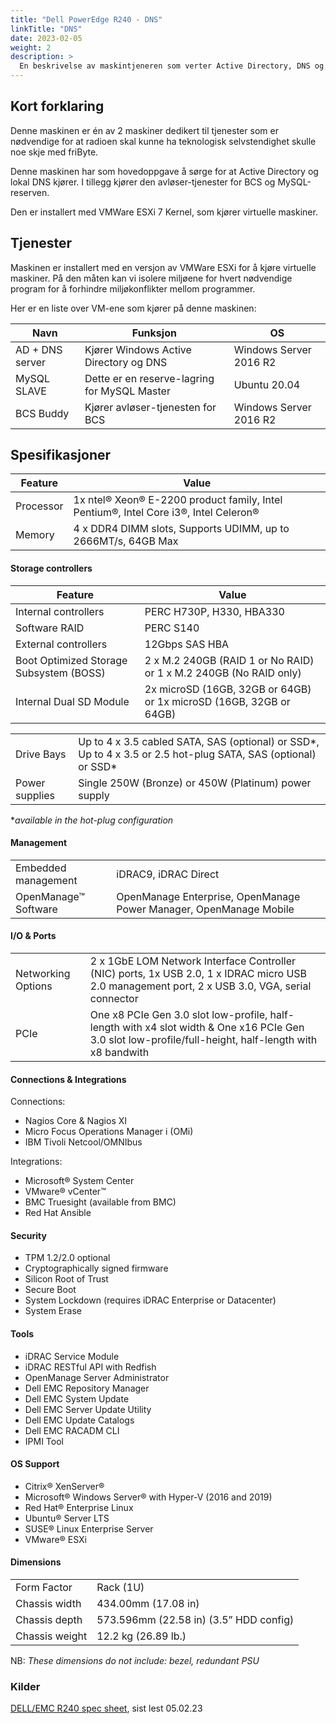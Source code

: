 ```yaml
---
title: "Dell PowerEdge R240 - DNS"
linkTitle: "DNS"
date: 2023-02-05
weight: 2
description: >
  En beskrivelse av maskintjeneren som verter Active Directory, DNS og Buddy-BCS.
---
```


## Kort forklaring

Denne maskinen er én av 2 maskiner dedikert til tjenester som er nødvendige for at radioen skal kunne ha teknologisk selvstendighet skulle noe skje med friByte.

Denne maskinen har som hovedoppgave å sørge for at Active Directory og lokal DNS kjører. I tillegg kjører den avløser-tjenester for BCS og MySQL-reserven.

Den er installert med VMWare ESXi 7 Kernel, som kjører virtuelle maskiner. 

## Tjenester

Maskinen er installert med en versjon av VMWare ESXi for å kjøre virtuelle maskiner. På den måten kan vi isolere miljøene for hvert nødvendige program for å forhindre miljøkonflikter mellom programmer. 

Her er en liste over VM-ene som kjører på denne maskinen:

| Navn | Funksjon | OS |
| ---- | -------- | -- |
| AD + DNS server | Kjører Windows Active Directory og DNS | Windows Server 2016 R2|
| MySQL SLAVE | Dette er en reserve-lagring for MySQL Master | Ubuntu 20.04 |
| BCS Buddy | Kjører avløser-tjenesten for BCS | Windows Server 2016 R2 |

## Spesifikasjoner

| Feature | Value |
| ------- | ----- |
| Processor | 1x ntel® Xeon® E-2200 product family, Intel Pentium®, Intel Core i3®, Intel Celeron® |
| Memory | 4 x DDR4 DIMM slots, Supports UDIMM, up to 2666MT/s, 64GB Max |

#### Storage controllers

| Feature | Value |
| ------- | ----- |
| Internal controllers | PERC H730P, H330, HBA330 |
| Software RAID | PERC S140 |
| External controllers | 12Gbps SAS HBA |
| Boot Optimized Storage Subsystem (BOSS) | 2 x M.2 240GB (RAID 1 or No RAID) or 1 x M.2 240GB (No RAID only) | 
| Internal Dual SD Module | 2x microSD (16GB, 32GB or 64GB) or 1x microSD (16GB, 32GB or 64GB) |

| | |
| ------- | ----- |
| Drive Bays | Up to 4 x 3.5 cabled SATA, SAS (optional) or SSD*, Up to 4 x 3.5 or 2.5 hot-plug SATA, SAS (optional) or SSD* |
| Power supplies | Single 250W (Bronze) or 450W (Platinum) power supply |

*_available in the hot-plug configuration_

#### Management

| | |
| ------- | ----- |
| Embedded management | iDRAC9, iDRAC Direct |
| OpenManage™ Software | OpenManage Enterprise, OpenManage Power Manager, OpenManage Mobile |

#### I/O & Ports

| | |
| ------- | ----- |
| Networking Options | 2 x 1GbE LOM Network Interface Controller (NIC) ports, 1x USB 2.0, 1 x IDRAC micro USB 2.0 management port, 2 x USB 3.0, VGA, serial connector |
| PCIe | One x8 PCIe Gen 3.0 slot low-profile, half-length with x4 slot width & One x16 PCIe Gen 3.0 slot low-profile/full-height, half-length with x8 bandwith |

#### Connections & Integrations

Connections:

- Nagios Core & Nagios XI
- Micro Focus Operations Manager i (OMi)
- IBM Tivoli Netcool/OMNIbus

Integrations:

- Microsoft® System Center
- VMware® vCenter™
- BMC Truesight (available from BMC)
- Red Hat Ansible

#### Security

- TPM 1.2/2.0 optional
- Cryptographically signed firmware
- Silicon Root of Trust
- Secure Boot
- System Lockdown (requires iDRAC Enterprise or Datacenter)
- System Erase

#### Tools

- iDRAC Service Module
- iDRAC RESTful API with Redfish
- OpenManage Server Administrator
- Dell EMC Repository Manager
- Dell EMC System Update
- Dell EMC Server Update Utility
- Dell EMC Update Catalogs
- Dell EMC RACADM CLI
- IPMI Tool

#### OS Support

- Citrix® XenServer®
- Microsoft® Windows Server® with Hyper-V (2016 and 2019)
- Red Hat® Enterprise Linux
- Ubuntu® Server LTS
- SUSE® Linux Enterprise Server
- VMware® ESXi

#### Dimensions

| | |
| ------- | ----- |
| Form Factor | Rack (1U) |
| Chassis width | 434.00mm (17.08 in) |
| Chassis depth | 573.596mm (22.58 in) (3.5” HDD config) |
| Chassis weight | 12.2 kg (26.89 lb.) |

NB: _These dimensions do not include: bezel, redundant PSU_

### Kilder

[DELL/EMC R240 spec sheet](https://i.dell.com/sites/csdocuments/Product_Docs/en/poweredge-r240-spec-sheet.pdf), sist lest 05.02.23